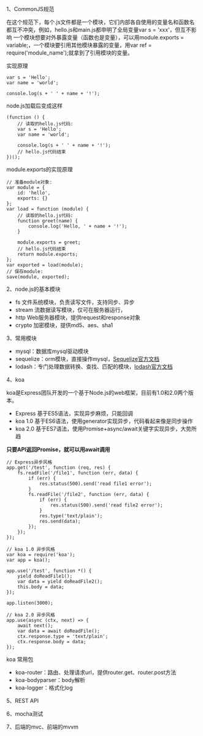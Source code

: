 1、CommonJS规范

在这个规范下，每个.js文件都是一个模块，它们内部各自使用的变量名和函数名都互不冲突，例如，hello.js和main.js都申明了全局变量var s = 'xxx'，但互不影响
一个模块想要对外暴露变量（函数也是变量），可以用module.exports = variable;，一个模块要引用其他模块暴露的变量，用var ref = require('module_name');就拿到了引用模块的变量。

实现原理

```
var s = 'Hello';
var name = 'world';

console.log(s + ' ' + name + '!');
```

node.js加载后变成这样

```
(function () {
    // 读取的hello.js代码:
    var s = 'Hello';
    var name = 'world';

    console.log(s + ' ' + name + '!');
    // hello.js代码结束
})();
```

module.exports的实现原理

```
// 准备module对象:
var module = {
    id: 'hello',
    exports: {}
};
var load = function (module) {
    // 读取的hello.js代码:
    function greet(name) {
        console.log('Hello, ' + name + '!');
    }

    module.exports = greet;
    // hello.js代码结束
    return module.exports;
};
var exported = load(module);
// 保存module:
save(module, exported);
```

2、node.js的基本模块

+ fs 文件系统模块，负责读写文件，支持同步、异步
+ stream 流数据读写模块，仅可在服务器运行，
+ http Web服务器模块，提供request和response对象
+ crypto 加密模块，提供md5、aes、sha1

3、常用模块

+ mysql：数据库mysql驱动模块
+ sequelize：orm模块，直接操作mysql，[Sequelize官方文档](http://docs.sequelizejs.com)
+ lodash：专门处理数据转换、查找、匹配的模块，[lodash官方文档](https://lodash.com)

4、koa

koa是Express团队开发的一个基于Node.js的web框架，目前有1.0和2.0两个版本。

+ Express 基于ES5语法，实现异步麻烦，只能回调
+ koa 1.0 基于ES6语法，使用generator实现异步，代码看起来像是同步操作
+ koa 2.0 基于ES7语法，使用Promise+async/await关键字实现异步，大势所趋

__只要API返回Promise，就可以用await调用__

```
// Express异步风格
app.get('/test', function (req, res) {
    fs.readFile('/file1', function (err, data) {
        if (err) {
            res.status(500).send('read file1 error');
        }
        fs.readFile('/file2', function (err, data) {
            if (err) {
                res.status(500).send('read file2 error');
            }
            res.type('text/plain');
            res.send(data);
        });
    });
});

// koa 1.0 异步风格
var koa = require('koa');
var app = koa();

app.use('/test', function *() {
    yield doReadFile1();
    var data = yield doReadFile2();
    this.body = data;
});

app.listen(3000);

// koa 2.0 异步风格
app.use(async (ctx, next) => {
    await next();
    var data = await doReadFile();
    ctx.response.type = 'text/plain';
    ctx.response.body = data;
});

```

koa 常用包

+ koa-router：路由、处理请求url，提供router.get、router.post方法
+ koa-bodyparser：body解析
+ koa-logger：格式化log

5、REST API

6、mocha测试

7、后端的mvc、前端的mvvm

